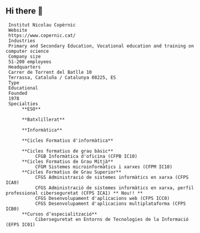 ## Hi there 👋

<!--

**Here are some ideas to get you started:**

🙋‍♀️ A short introduction - what is your organization all about?
🌈 Contribution guidelines - how can the community get involved?
👩‍💻 Useful resources - where can the community find your docs? Is there anything else the community should know?
🍿 Fun facts - what does your team eat for breakfast?
🧙 Remember, you can do mighty things with the power of [Markdown](https://docs.github.com/github/writing-on-github/getting-started-with-writing-and-formatting-on-github/basic-writing-and-formatting-syntax)
-->
     
     Institut Nicolau Copèrnic     
     Website
     https://www.copernic.cat/
     Industries
     Primary and Secondary Education, Vocational education and training on computer science
     Company size
     51-200 employees
     Headquarters
     Carrer de Torrent del Batlle 10
     Terrassa, Cataluña / Catalunya 08225, ES
     Type
     Educational
     Founded
     1978
     Specialties
          **ESO**
          
          **Batxlillerat**

          **Informàtica**
          
          **Cicles Formatius d'informàtica**

          **Cicles formatius de grau bàsic**
               CFGB Informàtica d'oficina (CFPB IC10)
          **Cicles Formatius de Grau Mitjà**
               CFGM Sistemes microinformàtics i xarxes (CFPM IC10)
          **Cicles Formatius de Grau Superior**
               CFGS Administració de sistemes informàtics en xarxa (CFPS ICA0)
               CFGS Administració de sistemes informàtics en xarxa, perfil professional ciberseguretat (CFPS ICA1) ** Nou!! **
               CFGS Desenvolupament d'aplicacions web (CFPS ICC0)
               CFGS Desenvolupament d'aplicacions multiplataforma (CFPS ICB0)               
          **Cursos d’especialització**
               Ciberseguretat en Entorns de Tecnologies de la Informació (EFPS IC01)

